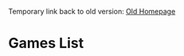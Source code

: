 ---
---

Temporary link back to old version: [Old Homepage](https://www.dsouza.uk/BoardGameHelper2/)

# Games List

<div id="GamesList">
</div>




<script>
var MinDivOuterWidth = 1;




function GamesListWidthResize() {
	var SectionWidth = $("#GamesList").width();
	var DivWidth;

	DivWidth = SectionWidth / parseInt(SectionWidth / MinDivOuterWidth);
	$("#GamesList div").outerWidth(DivWidth);
}





$(document).ready(function(){
	var BGGIDList = "";
	var html = "";

	$.get( //Get Games List from internal XML
		"{{ 'Games/GamesList.xml' | relative_url }}?v={{ site.github.build_revision }}"
		,function(data){
			BGGIDList = $(data).find("Games Game").map(function(){
				return $(this).attr("bggid");
			})
			.get()
			.join();
		}
	)
	.done(function(){
		$.get( //Get BGGAPI information
			"{{ site.bggapi-thing }}" + BGGIDList
			,function(data){
				//Item List
				var item = $(data).find("items item");

				//Sort Names of Games Alphabetically
				item.sort(function(a,b){
					return ($(a).find("name[type='primary']").attr("value") > $(b).find("name[type='primary']").attr("value")) ? 1 : 0;
				});

				//Create HTML
				item.each(function(i,v){
					html +=	"<div>"
						+		"<a href='Games/?bggid=" + $(v).attr("id") + "'>"
						+		"<span class='thumbnail'><img src='" + $(v).find("thumbnail").text() + "'></span>"
						+		"<span>" + $(v).find("name[type='primary']").attr("value") + "</span>"
						+		"</a>"
						+	"</div>";
				});
			}
		)
		.done(function(){
			//Insert HTML into DOM
			$("#GamesList").html(html);

			//Resize Items
			MinDivOuterWidth = $("#GamesList div").outerWidth(true);
			GamesListWidthResize();

			//Bind Windows Resize
			$(window).resize(function(){
				GamesListWidthResize();
			});
		});
	});
});
</script>
